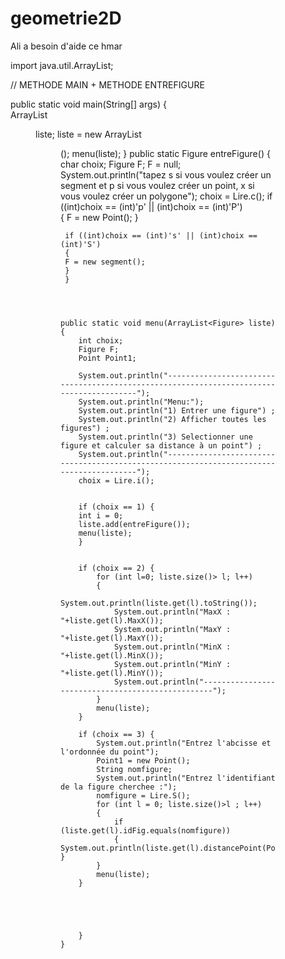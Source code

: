 # geometrie2D
Ali a besoin d'aide ce hmar


import java.util.ArrayList;

// METHODE MAIN + METHODE ENTREFIGURE

public static void main(String[] args) {  
        ArrayList<Figure> liste;
        liste = new ArrayList <Figure>();
        menu(liste);
    }
    public static Figure entreFigure() 
 {   char choix; 
     Figure F;
        F = null;
     System.out.println("tapez s si vous voulez créer un segment et p si vous voulez créer un point, x si vous voulez créer un polygone");
     choix = Lire.c();
     if ((int)choix == (int)'p' || (int)choix == (int)'P')  
     {
     F = new Point();
     } 
     
     if ((int)choix == (int)'s' || (int)choix == (int)'S')  
     {
     F = new segment();
     } 
     }
   



    public static void menu(ArrayList<Figure> liste)  {
        int choix;
        Figure F;
        Point Point1;
        
        System.out.println("-----------------------------------------------------------------------------------------");
        System.out.println("Menu:");
        System.out.println("1) Entrer une figure") ;
        System.out.println("2) Afficher toutes les figures") ;
        System.out.println("3) Selectionner une figure et calculer sa distance à un point") ;
        System.out.println("-----------------------------------------------------------------------------------------");
        choix = Lire.i();
        
      
        if (choix == 1) {
        int i = 0;
        liste.add(entreFigure());
        menu(liste);     
        }
        
        
        if (choix == 2) {
            for (int l=0; liste.size()> l; l++) 
            {
                System.out.println(liste.get(l).toString());
                System.out.println("MaxX : "+liste.get(l).MaxX());
                System.out.println("MaxY : "+liste.get(l).MaxY()); 
                System.out.println("MinX : "+liste.get(l).MinX());
                System.out.println("MinY : "+liste.get(l).MinY());
                System.out.println("--------------------------------------------------");
            }
            menu(liste);
        }
        
        if (choix == 3) {
            System.out.println("Entrez l'abcisse et l'ordonnée du point");
            Point1 = new Point();
            String nomfigure;
            System.out.println("Entrez l'identifiant de la figure cherchee :");
            nomfigure = Lire.S();
            for (int l = 0; liste.size()>l ; l++)
            {
                if (liste.get(l).idFig.equals(nomfigure))
                { System.out.println(liste.get(l).distancePoint(Point1)); }
            }  
            menu(liste);
        }
        
        
        
        
        
        }
    }
    
